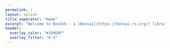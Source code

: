 ```yaml
---
permalink: /
layout: splash
title_seperator: "Home"
excerpt: "Welcome to BonZeb - a [Bonsai](https://bonsai-rx.org/) library for behavioural tracking and stimulation of zebrafish and other model organisms. "
header:
  overlay_color: "#109D8F"
  overlay_filter: "0.5"
---
```


